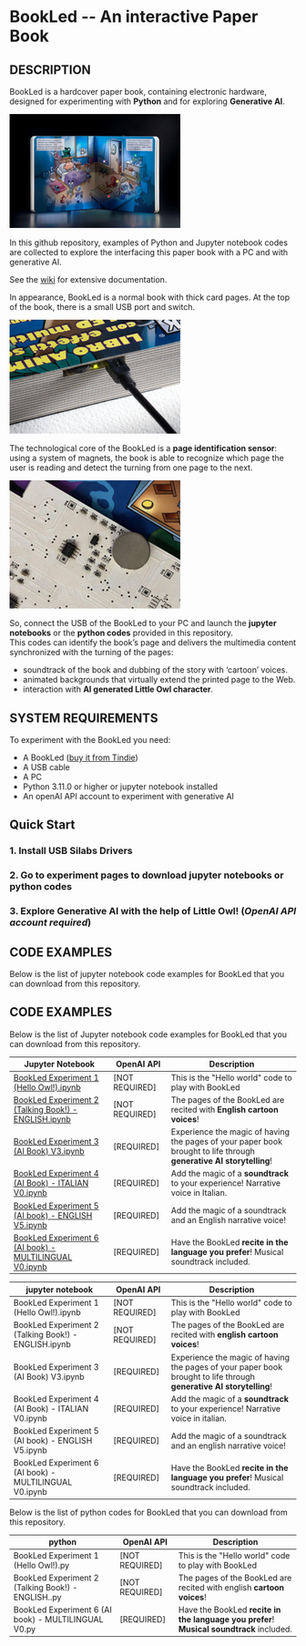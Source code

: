 BookLed -- An interactive Paper Book
====================================

## **DESCRIPTION**
BookLed is a hardcover paper book, containing electronic hardware, designed for experimenting with **Python** and for exploring **Generative AI**.  

<img src="docs/images/xontontox.jpg" alt="Xontontox is calling home Image" width="300">

In this github repository, examples of Python and Jupyter notebook codes are collected to explore the interfacing this paper book with a PC and with generative AI.

See the [wiki](https://github.com/robotoons/BookLed/wiki) for extensive documentation.

In appearance, BookLed is a normal book with thick card pages. 
At the top of the book, there is a small USB port and switch.

<img src="docs/images/usb.jpg" alt="USB Image" width="300">

The technological core of the BookLed  is a **page identification sensor**: using a system of magnets, the book is able to recognize which page the user is reading and detect the turning from one page to the next.

<img src="docs/images/hall_sensor.jpg" alt="Hall sensor Image" width="300">

So, connect the USB of the BookLed to your PC and launch the **jupyter notebooks** or the **python codes** provided in this repository.   
This codes can identify the book’s page and delivers the multimedia content synchronized with the turning of the pages:  

- soundtrack of the book and dubbing of the story with ‘cartoon’ voices.  
- animated backgrounds that virtually extend the printed page to the Web.  
- interaction with **AI generated Little Owl character**.  

## **SYSTEM REQUIREMENTS**
To experiment with the BookLed you need:
  * A BookLed  ([buy it from Tindie](https://www.tindie.com/products/robotoons/bookled/))
  * A USB cable
  * A PC
  * Python 3.11.0 or higher or jupyter notebook installed
  * An openAI API account to experiment with generative AI


## **Quick Start**

### 1. Install USB Silabs Drivers
### 2. Go to experiment pages to download jupyter notebooks or python codes
### 3. Explore Generative AI with the help of Little Owl! (_OpenAI API account required_)



## **CODE EXAMPLES**

Below is the list of jupyter notebook code examples for BookLed that you can download from this repository.

## **CODE EXAMPLES**

Below is the list of Jupyter notebook code examples for BookLed that you can download from this repository.

| Jupyter Notebook                                      | OpenAI API       | Description                                                                                  |
| ----------------------------------------------------- | ---------------- | -------------------------------------------------------------------------------------------- |
| [BookLed Experiment 1 (Hello Owl!).ipynb](https://github.com/robotoons/BookLed/blob/main/codes/jupyter%20notebooks/BookLed%20Experiment%201%20(Hello%20Owl!).ipynb)               | [NOT REQUIRED]   | This is the "Hello world" code to play with BookLed                                          |
| [BookLed Experiment 2 (Talking Book!) - ENGLISH.ipynb](https://github.com/robotoons/BookLed/blob/main/codes/jupyter%20notebooks/BookLed%20Experiment%202%20(Talking%20Book!)%20-%20ENGLISH.ipynb)  | [NOT REQUIRED]   | The pages of the BookLed are recited with **English cartoon voices**!                        |
| [BookLed Experiment 3 (AI Book) V3.ipynb](https://github.com/robotoons/BookLed/blob/main/codes/jupyter%20notebooks/BookLed%20Experiment%203%20(AI%20Book)%20V3.ipynb)               | [REQUIRED]       | Experience the magic of having the pages of your paper book brought to life through **generative AI storytelling**! |
| [BookLed Experiment 4 (AI Book) - ITALIAN V0.ipynb](https://github.com/robotoons/BookLed/blob/main/codes/jupyter%20notebooks/BookLed%20Experiment%204%20(AI%20book)%20-%20ITALIAN%20V0.ipynb)     | [REQUIRED]       | Add the magic of a **soundtrack** to your experience! Narrative voice in Italian.            |
| [BookLed Experiment 5 (AI book) - ENGLISH V5.ipynb](https://github.com/robotoons/BookLed/blob/main/codes/jupyter%20notebooks/BookLed%20Experiment%205%20(AI%20book)%20-%20ENGLISH%20V5.ipynb)     | [REQUIRED]       | Add the magic of a soundtrack and an English narrative voice!                                |
| [BookLed Experiment 6 (AI book) - MULTILINGUAL V0.ipynb](https://github.com/robotoons/BookLed/blob/main/codes/jupyter%20notebooks/BookLed%20Experiment%206%20(AI%20book)%20-%20MULTILINGUAL%20V0.ipynb) | [REQUIRED]       | Have the BookLed **recite in the language you prefer**! Musical soundtrack included.         |


| jupyter notebook            | OpenAI API | Description |
| ----------------- | --------- | ----------- |
| BookLed Experiment 1 (Hello Owl!).ipynb            | [NOT REQUIRED]    | This is the "Hello world" code to play with BookLed |
| BookLed Experiment 2 (Talking Book!) - ENGLISH.ipynb            | [NOT REQUIRED]    | The pages of the BookLed are recited with **english cartoon voices**! |
| BookLed Experiment 3 (AI Book) V3.ipynb            | [REQUIRED]    | Experience the magic of having the pages of your paper book brought to life through **generative AI storytelling**! |
| BookLed Experiment 4 (AI Book) - ITALIAN V0.ipynb            | [REQUIRED]    | Add the magic of a **soundtrack** to your experience! Narrative voice in italian.|
| BookLed Experiment 5 (AI book) - ENGLISH V5.ipynb            | [REQUIRED]    | Add the magic of a soundtrack and an english narrative voice! |
| BookLed Experiment 6 (AI book) - MULTILINGUAL V0.ipynb            | [REQUIRED]    | Have the BookLed **recite in the language you prefer**! Musical soundtrack included. |

Below is the list of python codes for BookLed that you can download from this repository.

| python            | OpenAI API | Description |
| ----------------- | --------- | ----------- |
| BookLed Experiment 1 (Hello Owl!).py            | [NOT REQUIRED]    | This is the "Hello world" code to play with BookLed |
| BookLed Experiment 2 (Talking Book!) - ENGLISH..py            | [NOT REQUIRED]    | The pages of the BookLed are recited with english **cartoon voices**! |
| BookLed Experiment 6 (AI book) - MULTILINGUAL V0.py            | [REQUIRED]    | Have the BookLed **recite in the language you prefer**! **Musical soundtrack** included. |




